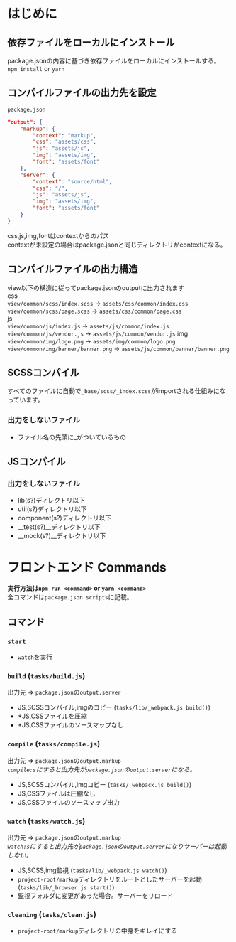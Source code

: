 # はじめに
## 依存ファイルをローカルにインストール
package.jsonの内容に基づき依存ファイルをローカルにインストールする。  
`npm install` or `yarn`

## コンパイルファイルの出力先を設定

`package.json`
```json
"output": {
    "markup": {
        "context": "markup",
        "css": "assets/css",
        "js": "assets/js",
        "img": "assets/img",
        "font": "assets/font"
    },
    "server": {
        "context": "source/html",
        "css": "/",
        "js": "assets/js",
        "img": "assets/img",
        "font": "assets/font"
    }
}
```
css,js,img,fontはcontextからのパス<br>
contextが未設定の場合はpackage.jsonと同じディレクトリがcontextになる。

## コンパイルファイルの出力構造
view以下の構造に従ってpackage.jsonのoutputに出力されます  
css  
`view/common/scss/index.scss` → `assets/css/common/index.css`  
`view/common/scss/page.scss` → `assets/css/common/page.css`  
js  
`view/common/js/index.js` → `assets/js/common/index.js`  
`view/common/js/vendor.js` → `assets/js/common/vendor.js`
img  
`view/common/img/logo.png` → `assets/img/common/logo.png`  
`view/common/img/banner/banner.png` → `assets/js/common/banner/banner.png`

## SCSSコンパイル
すべてのファイルに自動で`_base/scss/_index.scss`がimportされる仕組みになっています。

### 出力をしないファイル
- ファイル名の先頭に_がついているもの

## JSコンパイル

### 出力をしないファイル
- lib(s?)ディレクトリ以下
- util(s?)ディレクトリ以下
- component(s?)ディレクトリ以下
- \_\_test(s?)\_\_ディレクトリ以下
- \_\_mock(s?)\_\_ディレクトリ以下

# フロントエンド Commands
**実行方法は`npm run <command>` or `yarn <command>`**<br>
全コマンドは`package.json scripts`に記載。

## コマンド

### `start`
* `watch`を実行

### `build` (`tasks/build.js`)
出力先 => `package.json`の`output.server`
* JS,SCSSコンパイル,imgのコピー (`tasks/lib/_webpack.js build()`)
* *JS,CSSファイルを圧縮
* *JS,CSSファイルのソースマップなし

### `compile` (`tasks/compile.js`)
出力先 => `package.json`の`output.markup`<br>
_`compile:s`にすると出力先が`package.json`の`output.server`になる。_
* JS,SCSSコンパイル,imgコピー (`tasks/_webpack.js build()`)
* JS,CSSファイルは圧縮なし
* JS,CSSファイルのソースマップ出力

### `watch` (`tasks/watch.js`)
出力先 => `package.json`の`output.markup`<br>
_`watch:s`にすると出力先が`package.json`の`output.server`になりサーバーは起動しない。_

* JS,SCSS,img監視 (`tasks/lib/_webpack.js watch()`)
* `project-root/markup`ディレクトリをルートとしたサーバーを起動 (`tasks/lib/_browser.js start()`)
* 監視フォルダに変更があった場合。サーバーをリロード

### `cleaning` (`tasks/clean.js`)
* `project-root/markup`ディレクトリの中身をキレイにする
